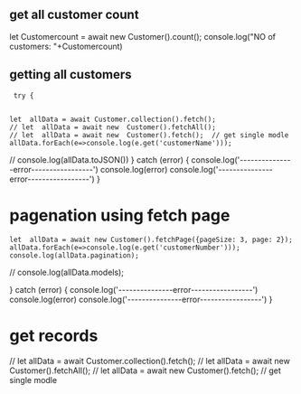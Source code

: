 ## get all customer count

let  Customercount = await new  Customer().count();
    console.log("NO of customers: "+Customercount)


## getting all customers


     try {
    

    let  allData = await Customer.collection().fetch();
    // let  allData = await new  Customer().fetchAll();
    // let  allData = await new  Customer().fetch();  // get single modle
    allData.forEach(e=>console.log(e.get('customerName')));

//  console.log(allData.toJSON())
  } catch (error) {
    console.log('---------------error-----------------')
    console.log(error)
    console.log('---------------error-----------------')
  }


  # pagenation using fetch page

  
    let  allData = await new Customer().fetchPage({pageSize: 3, page: 2});
    allData.forEach(e=>console.log(e.get('customerNumber')));
    console.log(allData.pagination);

//  console.log(allData.models);
  
  } catch (error) {
    console.log('---------------error-----------------')
    console.log(error)
    console.log('---------------error-----------------')
  }

# get records

// let  allData = await Customer.collection().fetch();
// let  allData = await new  Customer().fetchAll();
// let  allData = await new  Customer().fetch();  // get single modle


